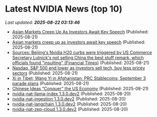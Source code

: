 # Latest NVIDIA News (top 10)
_Last updated: **2025-08-22 03:13:46**_

- [Asian Markets Creep Up As Investors Await Key Speech](https://www.ibtimes.com/asian-markets-creep-investors-await-key-speech-3781343) (Published: 2025-08-21)
- [Asian markets creep up as investors await key speech](https://www.digitaljournal.com/world/asian-markets-creep-up-as-investors-await-key-speech/article) (Published: 2025-08-21)
- [Sources: Beijing's Nvidia H20 curbs were triggered by US Commerce Secretary Lutnick's not selling China the best stuff remark, which officials found "insulting" (Financial Times)](https://www.techmeme.com/250820/p57) (Published: 2025-08-21)
- [Nasdaq, S&P 500 end lower as investors sell tech, buy less pricey sectors](https://economictimes.indiatimes.com/markets/stocks/news/nasdaq-sp-500-end-lower-as-investors-sell-tech-buy-less-pricey-sectors/articleshow/123421006.cms) (Published: 2025-08-21)
- [Xi in Tibet; Wang Yi in Afghanistan; PRC Stablecoins; September 3 parade plans](https://sinocism.com/p/xi-in-tibet-wang-yi-in-afghanistan) (Published: 2025-08-21)
- [Chinese Ideas “Conquer” the US Economy](https://www.hoover.org/research/chinese-ideas-conquer-us-economy) (Published: 2025-08-21)
- [nvidia-nat-llama-index 1.3.0.dev2](https://pypi.org/project/nvidia-nat-llama-index/1.3.0.dev2/) (Published: 2025-08-20)
- [nvidia-nat-ingestion 1.3.0.dev2](https://pypi.org/project/nvidia-nat-ingestion/1.3.0.dev2/) (Published: 2025-08-20)
- [nvidia-nat-langchain 1.3.0.dev2](https://pypi.org/project/nvidia-nat-langchain/1.3.0.dev2/) (Published: 2025-08-20)
- [nvidia-nat-zep-cloud 1.3.0.dev2](https://pypi.org/project/nvidia-nat-zep-cloud/1.3.0.dev2/) (Published: 2025-08-20)

